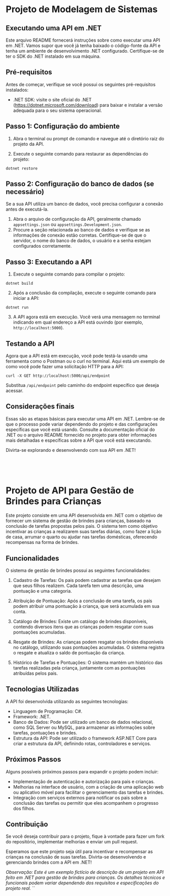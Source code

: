 # Projeto de Modelagem de Sistemas
## Executando uma API em .NET

Este arquivo README fornecerá instruções sobre como executar uma API em .NET. Vamos supor que você já tenha baixado o código-fonte da API e tenha um ambiente de desenvolvimento .NET configurado. Certifique-se de ter o SDK do .NET instalado em sua máquina.

## Pré-requisitos

Antes de começar, verifique se você possui os seguintes pré-requisitos instalados:

- .NET SDK: visite o site oficial do .NET (https://dotnet.microsoft.com/download) para baixar e instalar a versão adequada para o seu sistema operacional.

## Passo 1: Configuração do ambiente

1. Abra o terminal ou prompt de comando e navegue até o diretório raiz do projeto da API.

2. Execute o seguinte comando para restaurar as dependências do projeto:

```shell
dotnet restore
```

## Passo 2: Configuração do banco de dados (se necessário)

Se a sua API utiliza um banco de dados, você precisa configurar a conexão antes de executá-la.

1. Abra o arquivo de configuração da API, geralmente chamado `appsettings.json` ou `appsettings.Development.json`.
2. Procure a seção relacionada ao banco de dados e verifique se as informações de conexão estão corretas. Certifique-se de que o servidor, o nome do banco de dados, o usuário e a senha estejam configurados corretamente.

## Passo 3: Executando a API

1. Execute o seguinte comando para compilar o projeto:

```shell
dotnet build
```

2. Após a conclusão da compilação, execute o seguinte comando para iniciar a API:


```shell
dotnet run
```

3. A API agora está em execução. Você verá uma mensagem no terminal indicando em qual endereço a API está ouvindo (por exemplo, `http://localhost:5000`).

## Testando a API

Agora que a API está em execução, você pode testá-la usando uma ferramenta como o Postman ou o curl no terminal. Aqui está um exemplo de como você pode fazer uma solicitação HTTP para a API:

```shell
curl -X GET http://localhost:5000/api/endpoint
```
Substitua `/api/endpoint` pelo caminho do endpoint específico que deseja acessar.

## Considerações finais

Essas são as etapas básicas para executar uma API em .NET. Lembre-se de que o processo pode variar dependendo do projeto e das configurações específicas que você está usando. Consulte a documentação oficial do .NET ou o arquivo README fornecido no projeto para obter informações mais detalhadas e específicas sobre a API que você está executando.

Divirta-se explorando e desenvolvendo com sua API em .NET!

##
<br><br>

# Projeto de API para Gestão de Brindes para Crianças

Este projeto consiste em uma API desenvolvida em .NET com o objetivo de fornecer um sistema de gestão de brindes para crianças, baseado na conclusão de tarefas propostas pelos pais. O sistema tem como objetivo incentivar as crianças a realizarem suas tarefas diárias, como fazer a lição de casa, arrumar o quarto ou ajudar nas tarefas domésticas, oferecendo recompensas na forma de brindes.

## Funcionalidades

O sistema de gestão de brindes possui as seguintes funcionalidades:

1. Cadastro de Tarefas: Os pais podem cadastrar as tarefas que desejam que seus filhos realizem. Cada tarefa tem uma descrição, uma pontuação e uma categoria.

2. Atribuição de Pontuação: Após a conclusão de uma tarefa, os pais podem atribuir uma pontuação à criança, que será acumulada em sua conta.

3. Catálogo de Brindes: Existe um catálogo de brindes disponíveis, contendo diversos itens que as crianças podem resgatar com suas pontuações acumuladas.

4. Resgate de Brindes: As crianças podem resgatar os brindes disponíveis no catálogo, utilizando suas pontuações acumuladas. O sistema registra o resgate e atualiza o saldo de pontuação da criança.

5. Histórico de Tarefas e Pontuações: O sistema mantém um histórico das tarefas realizadas pela criança, juntamente com as pontuações atribuídas pelos pais.

## Tecnologias Utilizadas

A API foi desenvolvida utilizando as seguintes tecnologias:

- Linguagem de Programação: C#.
- Framework: .NET.
- Banco de Dados: Pode ser utilizado um banco de dados relacional, como SQL Server ou MySQL, para armazenar as informações sobre tarefas, pontuações e brindes.
- Estrutura da API: Pode ser utilizado o framework ASP.NET Core para criar a estrutura da API, definindo rotas, controladores e serviços.

## Próximos Passos

Alguns possíveis próximos passos para expandir o projeto podem incluir:

- Implementação de autenticação e autorização para pais e crianças.
- Melhorias na interface de usuário, com a criação de uma aplicação web ou aplicativo móvel para facilitar o gerenciamento das tarefas e brindes.
- Integração com serviços externos para notificar os pais sobre a conclusão das tarefas ou permitir que eles acompanhem o progresso dos filhos.

## Contribuição

Se você deseja contribuir para o projeto, fique à vontade para fazer um fork do repositório, implementar melhorias e enviar um pull request.

Esperamos que este projeto seja útil para incentivar e recompensar as crianças na conclusão de suas tarefas. Divirta-se desenvolvendo e gerenciando brindes com a API em .NET!

*Observação: Este é um exemplo fictício de descrição de um projeto em API feito em .NET para gestão de brindes para crianças. Os detalhes técnicos e funcionais podem variar dependendo dos requisitos e especificações do projeto real.*
``

